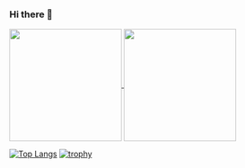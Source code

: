 ### Hi there 👋

<!--
**Alice-Rez/Alice-Rez** is a ✨ _special_ ✨ repository because its `README.md` (this file) appears on your GitHub profile.

Here are some ideas to get you started:

- 🔭 I’m currently working on ...
- 🌱 I’m currently learning ...
- 👯 I’m looking to collaborate on ...
- 🤔 I’m looking for help with ...
- 💬 Ask me about ...
- 📫 How to reach me: ...
- 😄 Pronouns: ...
- ⚡ Fun fact: ...
-->

<a href="https://github.com/anuraghazra/github-readme-stats">
  <img align="center" height="200px" src="https://github-readme-stats.vercel.app/api?username=Alice-Rez&show_icons=true&bg_color=010459&title_color=f1c88b&text_color=dbdcfd&icon_color=cf8617" />
</a>
<a href="https://github.com/anuraghazra/github-readme-stats">
  <img align="center" height="200px" src="https://github-readme-stats.vercel.app/api/top-langs/?username=Alice-Rez&layout=compact&bg_color=010459&title_color=f1c88b&text_color=dbdcfd&icon_color=cf8617" />
</a>


[![Top Langs](https://github-readme-stats.vercel.app/api/top-langs/?username=Alice-Rez&layout=compact&bg_color=010459&title_color=f1c88b&text_color=dbdcfd&icon_color=cf8617)](https://github.com/anuraghazra/github-readme-stats)
[![trophy](https://github-profile-trophy.vercel.app/?username=alice-rez&rank=S,AAA,AA,A)](https://github.com/ryo-ma/github-profile-trophy)
